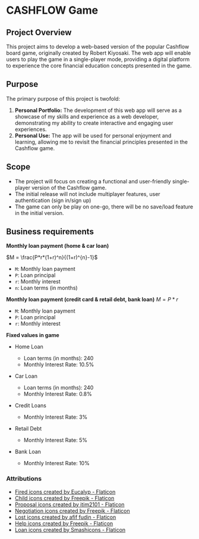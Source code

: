 # CASHFLOW Game

## **Project Overview**

This project aims to develop a web-based version of the popular Cashflow board game, originally created by Robert Kiyosaki. The web app will enable users to play the game in a single-player mode, providing a digital platform to experience the core financial education concepts presented in the game.

## **Purpose**

The primary purpose of this project is twofold:

1. **Personal Portfolio:** The development of this web app will serve as a showcase of my skills and experience as a web developer, demonstrating my ability to create interactive and engaging user experiences.
2. **Personal Use:** The app will be used for personal enjoyment and learning, allowing me to revisit the financial principles presented in the Cashflow game.

## **Scope**

- The project will focus on creating a functional and user-friendly single-player version of the Cashflow game.
- The initial release will not include multiplayer features, user authentication (sign in/sign up)
- The game can only be play on one-go, there will be no save/load feature in the initial version.

## Business requirements

**Monthly loan payment (home & car loan)**

$M = \frac{P*r*(1+r)^n}{(1+r)^{n}-1}$

- `M`: Monthly loan payment
- `P`: Loan principal
- `r`: Monthly interest
- `n`: Loan terms (in months)

**Monthly loan payment (credit card & retail debt, bank loan)**
$M = P * r$

- `M`: Monthly loan payment
- `P`: Loan principal
- `r`: Monthly interest

**Fixed values in game**

- Home Loan

  - Loan terms (in months): 240
  - Monthly Interest Rate: 10.5%

- Car Loan

  - Loan terms (in months): 240
  - Monthly Interest Rate: 0.8%

- Credit Loans

  - Monthly Interest Rate: 3%

- Retail Debt

  - Monthly Interest Rate: 5%

- Bank Loan
  - Monthly Interest Rate: 10%

### Attributions

- [Fired icons created by Eucalyp - Flaticon](https://www.flaticon.com/free-icons/fired)
- [Child icons created by Freepik - Flaticon](https://www.flaticon.com/free-icons/child)
- [Proposal icons created by itim2101 - Flaticon](https://www.flaticon.com/free-icons/proposal)
- [Negotiation icons created by Freepik - Flaticon](https://www.flaticon.com/free-icons/negotiation)
- [Lost icons created by afif fudin - Flaticon](https://www.flaticon.com/free-icons/lost)
- [Help icons created by Freepik - Flaticon](https://www.flaticon.com/free-icons/help)
- [Loan icons created by Smashicons - Flaticon](https://www.flaticon.com/free-icons/loan)

